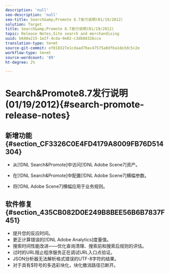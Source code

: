 ```yaml
---
description: 'null'
seo-description: 'null'
seo-title: Search&amp;Promote 8.7发行说明(01/19/2012)
solution: Target
title: Search&amp;Promote 8.7发行说明(01/19/2012)
topic: Release Notes,Site search and merchandising
uuid: b640a215-1e2f-4cda-9e02-c3db04326cca
translation-type: tm+mt
source-git-commit: ef818327e1cdaad79ac47575a8dfba1de3dc5c2e
workflow-type: tm+mt
source-wordcount: '89'
ht-degree: 2%

---
```



# Search&amp;Promote8.7发行说明(01/19/2012){#search-promote-release-notes}

## 新增功能{#section_CF3326C0E4FD4179A8009FB76D514304}

* 从[!DNL Search&Promote]中访问[!DNL Adobe Scene7]资产。
* 在[!DNL Search&Promote]中配置[!DNL Adobe Scene7]横幅参数。

* 将[!DNL Adobe Scene7]横幅应用于业务规则。

## 软件修复{#section_435CB082D0E249B8BEE56B6B7837F451}

* 提升您的反应时间。
* 更正计算错误的[!DNL Adobe Analytics]度量值。
* 搜索时间性能改进——优化查询清理、搜索前和搜索后规则的评估。
* 过时的URL阻止程序服务正在调试URL入口点验证。
* JSON分析器无法解析格式错误的UTF-8字符的结果。
* 对于具有$符号的多选彩块化，块化撤消路径已断开。

